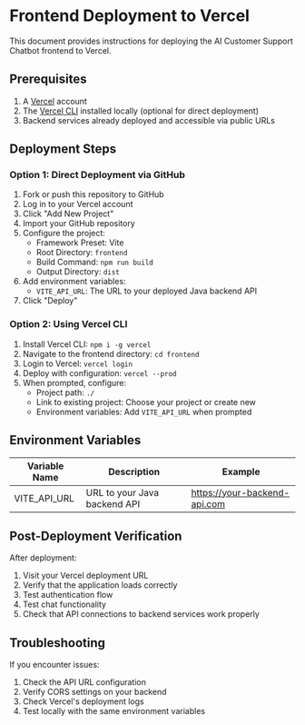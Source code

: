 # Frontend Deployment to Vercel

This document provides instructions for deploying the AI Customer Support Chatbot frontend to Vercel.

## Prerequisites

1. A [Vercel](https://vercel.com) account
2. The [Vercel CLI](https://vercel.com/docs/cli) installed locally (optional for direct deployment)
3. Backend services already deployed and accessible via public URLs

## Deployment Steps

### Option 1: Direct Deployment via GitHub

1. Fork or push this repository to GitHub
2. Log in to your Vercel account
3. Click "Add New Project"
4. Import your GitHub repository
5. Configure the project:
   - Framework Preset: Vite
   - Root Directory: `frontend`
   - Build Command: `npm run build`
   - Output Directory: `dist`
6. Add environment variables:
   - `VITE_API_URL`: The URL to your deployed Java backend API
7. Click "Deploy"

### Option 2: Using Vercel CLI

1. Install Vercel CLI: `npm i -g vercel`
2. Navigate to the frontend directory: `cd frontend`
3. Login to Vercel: `vercel login`
4. Deploy with configuration: `vercel --prod`
5. When prompted, configure:
   - Project path: `./`
   - Link to existing project: Choose your project or create new
   - Environment variables: Add `VITE_API_URL` when prompted

## Environment Variables

| Variable Name | Description | Example |
|---------------|-------------|---------|
| VITE_API_URL | URL to your Java backend API | https://your-backend-api.com |

## Post-Deployment Verification

After deployment:

1. Visit your Vercel deployment URL
2. Verify that the application loads correctly
3. Test authentication flow
4. Test chat functionality
5. Check that API connections to backend services work properly

## Troubleshooting

If you encounter issues:

1. Check the API URL configuration
2. Verify CORS settings on your backend
3. Check Vercel's deployment logs
4. Test locally with the same environment variables